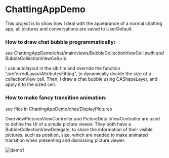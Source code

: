 # ChattingAppDemo
This project is to show how I deal with the appearance of a normal chatting app, 
all pictures and conversations are saved to UserDefault.

### How to draw chat bubble programmatically:
see ⁨ChattingAppDemo⁩/⁨chat⁩/⁨main⁩/⁨views⁩/BubbleCollectionViewCell.swift and BubbleCollectionViewCell.xib

I use autolayout in the xib file and override the function "preferredLayoutAttributesFitting",
to dynamically decide the size of a collectionView cell.
Then, I draw a chat bubble using CAShapeLayer, and apply it to the sized cell.

### How to make fancy transition animation:
see files in ⁨ChattingAppDemo⁩/⁨chat⁩/DisplayPictures

OverviewPicturesViewController and PictureDetailViewController are used to define the UI of a simple picture viewer.
They both have a BubbleCollectionViewDelegate, to share the information of their visible pictures, such as position, size,
which are needed to make animated transition when presenting and dismissing picture viewer.

![demo1](https://github.com/vanessashe/ChattingAppDemo/raw/master/MyImages/demo1.gif)

